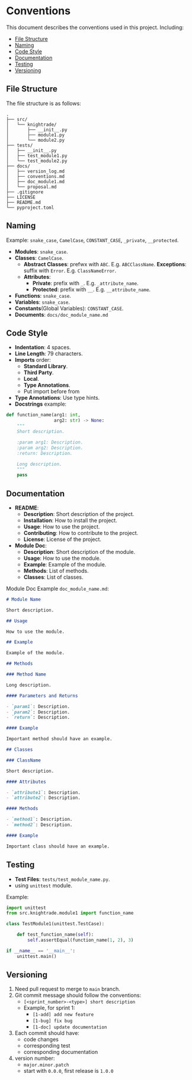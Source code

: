 # Conventions

This document describes the conventions used in this project. Including:

- [File Structure](#file-structure)
- [Naming](#naming)
- [Code Style](#code-style)
- [Documentation](#documentation)
- [Testing](#testing)
- [Versioning](#versioning)

## File Structure

The file structure is as follows:

```
.
├── src/
│   └── knightrade/
│       ├── __init__.py
│       ├── module1.py
│       └── module2.py
├── tests/
│   ├── __init__.py
│   ├── test_module1.py
│   └── test_module2.py
├── docs/
│   ├── version_log.md
│   ├── conventions.md
│   ├── doc_module1.md
│   └── proposal.md
├── .gitignore
├── LICENSE
├── README.md
└── pyproject.toml
```

## Naming

Example: `snake_case`, `CamelCase`, `CONSTANT_CASE`, `_private`, `__protected`.

- **Modules**: `snake_case`.
- **Classes**: `CamelCase`.
    - **Abstract Classes**: prefwx with `ABC`. E.g. `ABCClassName`. **Exceptions**: suffix with `Error`. E.g. `ClassNameError`.
    - **Attributes**: 
        - **Private**: prefix with `_`. E.g. `_attribute_name`.
        - **Protected**: prefix with `__`. E.g. `__attribute_name`.
- **Functions**: `snake_case`.
- **Variables**: `snake_case`.
- **Constants**(Global Variables): `CONSTANT_CASE`.
- **Documents**: `docs/doc_module_name.md`

## Code Style

- **Indentation**: 4 spaces.
- **Line Length**: 79 characters.
- **Imports** order:
    - **Standard Library**.
    - **Third Party**.
    - **Local**.
    - **Type Annotations**.
    - Put import before from
- **Type Annotations**: Use type hints.
- **Docstrings** example:

```python
def function_name(arg1: int, 
                  arg2: str) -> None:
    """
    Short description.

    :param arg1: Description.
    :param arg2: Description.
    :return: Description.

    Long description.
    """
    pass
```

## Documentation

- **README**: 
    - **Description**: Short description of the project.
    - **Installation**: How to install the project.
    - **Usage**: How to use the project.
    - **Contributing**: How to contribute to the project.
    - **License**: License of the project.
- **Module Doc**: 
    - **Description**: Short description of the module.
    - **Usage**: How to use the module.
    - **Example**: Example of the module.
    - **Methods**: List of methods.
    - **Classes**: List of classes.

Module Doc Example `doc_module_name.md`:

```markdown
# Module Name

Short description.

## Usage

How to use the module.

## Example

Example of the module.

## Methods

### Method Name

Long description.

#### Parameters and Returns

- `param1`: Description.
- `param2`: Description.
- `return`: Description.

#### Example

Important method should have an example.

## Classes

### ClassName

Short description.

#### Attributes

- `attribute1`: Description.
- `attribute2`: Description.

#### Methods

- `method1`: Description.
- `method2`: Description.

#### Example

Important class should have an example.

```

## Testing

- **Test Files**: `tests/test_module_name.py`.
- using `unittest` module.

Example:

```python
import unittest
from src.knightrade.module1 import function_name

class TestModule1(unittest.TestCase):

    def test_function_name(self):
        self.assertEqual(function_name(1, 2), 3)

if __name__ == '__main__':
    unittest.main()
```

## Versioning

1. Need pull request to merge to `main` branch.
2. Git commit message should follow the conventions:
    - `[<sprint_number>-<type>] short description`
    - Example, for sprint 1:
        - `[1-add] add new feature`
        - `[1-bug] fix bug`
        - `[1-doc] update documentation`
3. Each commit should have:
    - code changes
    - corresponding test
    - corresponding documentation
4. version number:
    - `major.minor.patch`
    - start with `0.0.0`, first release is `1.0.0`

